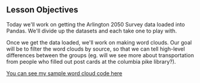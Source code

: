 <!--
Instructor notes: 
-->
## Lesson Objectives
Today we'll work on getting the Arlington 2050 Survey data loaded into Pandas. We'll divide up the datasets and each take one to play with.

Once we get the data loaded, we'll work on making word clouds. Our goal will be to filter the word clouds by source, so that we can tell high-level differences between the groups (eg. will we see more about transportation from people who filled out post cards at the columbia pike library?).

[You can see my sample word cloud code here](https://github.com/MrJonesAPS/ITE140/blob/main/word_cloud_sample.ipynb)
